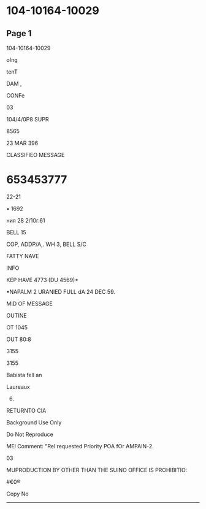 # 104-10164-10029

## Page 1

104-10164-10029

oIng

tenT

DAM ,

CONFe

03

104/4/0P8 SUPR

8565

23 MAR 396

CLASSIFIEO MESSAGE

# 653453777

22-21

• 1692

ния 28 2/10г.61

BELL 15

COP, ADDP/A,. WH 3, BELL S/C

FATTY NAVE

INFO

KEP HAVE 4773 (DU 4569)*

•NAPALM 2 URANIED FULL dA 24 DEC 59.

MID OF MESSAGE

OUTINE

OT 1045

OUT 80:8

3155

3155

Babista fell an

Laureaux

06.

RETURNTO CIA

Background Use Only

Do Not Reproduce

MEl Comment: "Rel requested Priority POA fOr AMPAIN-2.

03

MUPRODUCTION BY OTHER THAN THE SUINO OFFICE IS PROHIBITIO:

#€0®

Copy No

---

